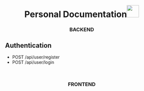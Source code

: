 <h1 align="center">Personal Documentation<img src="https://user-images.githubusercontent.com/1303154/88677602-1635ba80-d120-11ea-84d8-d263ba5fc3c0.gif" width="40px" alt=""><br></h1>

<h3 align="center">BACKEND</h3>

## Authentication
- POST /api/user/register 
- POST /api/user/login



<br>

<h3 align="center">FRONTEND</h3>

